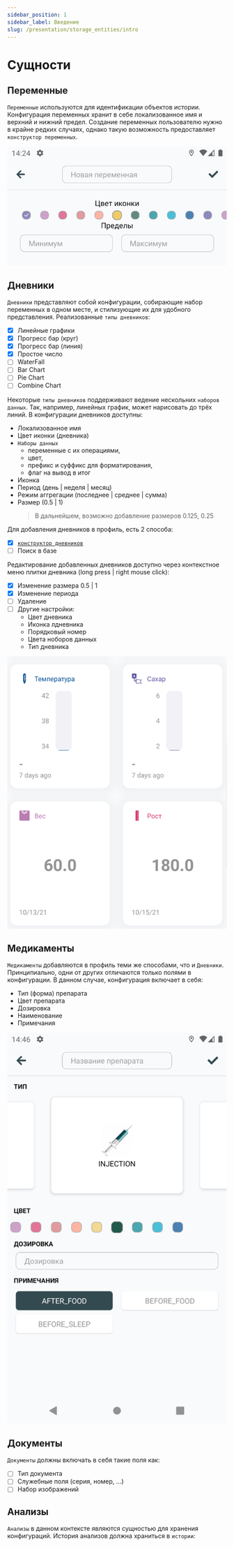 ```yaml
---
sidebar_position: 1
sidebar_label: Введение
slug: /presentation/storage_entities/intro
---
```


# Сущности

## Переменные

`Переменные` используются для идентификации объектов истории. Конфигурация переменных хранит в себе локализованное имя и верхний и нижний предел. Создание переменных пользователю нужно в крайне редких случаях, однако такую возможность предоставляет `конструктор переменных`.

<div align="center"><img type="imgscreen" src="../../../static/img/presentation/constructors/variable/variable_constructor.png"/></div>

## Дневники

`Дневники` представляют собой конфигурации, собирающие набор переменных в одном месте, и стилизующие их для удобного представления. Реализованные `типы дневников`:

- [x] Линейные графики
- [x] Прогресс бар (круг)
- [x] Прогресс бар (линия)
- [x] Простое число
- [ ] WaterFall
- [ ] Bar Chart
- [ ] Pie Chart
- [ ] Combine Chart

Некоторые `типы дневников` поддерживают ведение нескольних `наборов данных`. Так, например, линейных график, может нарисовать до трёх линий. В конфигурации дневников доступны:

- Локализованное имя
- Цвет иконки (дневника)
- `Наборы данных`
  - переменные с их операциями,
  - цвет,
  - префикс и суффикс для форматирования,
  - флаг на вывод в итог
- Иконка
- Период (день | неделя | месяц)
- Режим аггрегации (последнее | среднее | сумма)
- Размер (0.5 | 1)
  > В дальнейшем, возможно добавление размеров 0.125, 0.25

Для добавления дневников в профиль, есть 2 способа:

- [x] [`конструктор дневников`](http://localhost:3002/docs/views/constructors#конструктор-дневников)
- [ ] Поиск в базе

Редактирование добавленных дневников доступно через контекстное меню плитки дневника (long press | right mouse click):

- [x] Изменение размера 0.5 | 1
- [x] Изменение периода
- [ ] Удаление
- [ ] Другие настройки:
  - Цвет дневника
  - Иконка лдневника
  - Порядковый номер
  - Цвета ноборов данных
  - Тип дневника

<div align="center"><img type="imgscreen" src="../../../static/img/presentation/constructors/diary/diaryTiles.png"/></div>

## Медикаменты

`Медикаменты` добавляются в профиль теми же способами, что и `Дневники`. Принципиально, одни от других отличаются только полями в конфигурации. В данном случае, конфигурация включает в себя:

- Тип (форма) препарата
- Цвет препарата
- Дозировка
- Наименование
- Примечания

<div align="center"><img type="imgscreen" src="../../../static/img/presentation/constructors/med/med.png"/></div>

## Документы

`Документы` должны включать в себя такие поля как:

- [ ] Тип документа
- [ ] Служебные поля (серия, номер, ...)
- [ ] Набор изображений

## Анализы

`Анализы` в данном контексте являются сущностью для хранения конфигураций. История анализов должна храниться в `истории`:
